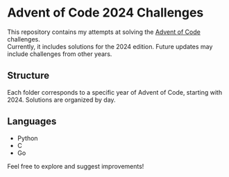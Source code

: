 # Advent of Code 2024 Challenges

This repository contains my attempts at solving the [Advent of Code](https://adventofcode.com/) challenges.  
Currently, it includes solutions for the 2024 edition. Future updates may include challenges from other years.  

## Structure
Each folder corresponds to a specific year of Advent of Code, starting with 2024. Solutions are organized by day.

## Languages
- Python 
- C
- Go

Feel free to explore and suggest improvements!
